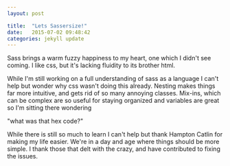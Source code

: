 ```yaml
---
layout: post

title:  "Lets Sassersize!"
date:   2015-07-02 09:48:42
categories: jekyll update
---
```


Sass brings a warm fuzzy happiness to my heart, one which I didn't see coming.
I like css, but it's lacking fluidity to its brother html.

While I'm still working on a full understanding of sass as a language
I can't help but wonder why css wasn't doing this already.
Nesting makes things far more intuitive, and gets rid of so many annoying classes.
Mix-ins, which can be complex are so useful for staying organized and variables are great so I'm sitting there wondering

"what was that hex code?"

While there is still so much to learn I can't help but thank
Hampton Catlin for making my life easier. We're in a day and age
where things should be more simple. I thank those that delt
with the crazy, and have contributed to fixing the issues.

